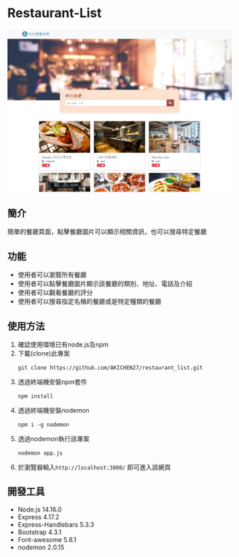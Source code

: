 # Restaurant-List
![github](https://raw.githubusercontent.com/ALPHACamp/web-model-answer/main/F2-3_FrontEnd/2-3A16/public/image/snapshot.png)

## 簡介
簡單的餐廳頁面，點擊餐廳圖片可以顯示相關資訊，也可以搜尋特定餐廳

## 功能
+ 使用者可以瀏覽所有餐廳
+ 使用者可以點擊餐廳圖片顯示該餐廳的類別、地址、電話及介紹
+ 使用者可以觀看餐廳的評分
+ 使用者可以搜尋指定名稱的餐廳或是特定種類的餐廳

## 使用方法
1. 確認使用環境已有node.js及npm
2. 下載(clone)此專案
    ```
    git clone https://github.com/AKICHEN27/restaurant_list.git
    ```
3. 透過終端機安裝npm套件
    ```
    npm install
    ```
4. 透過終端機安裝nodemon
    ```
    npm i -g nodemon
    ```
5. 透過nodemon執行該專案
    ```
    nodemon app.js
    ```
6. 於瀏覽器輸入`http://localhost:3000/` 即可進入該網頁


## 開發工具
+ Node.js 14.16.0
+ Express 4.17.2
+ Express-Handlebars 5.3.3
+ Bootstrap 4.3.1
+ Font-awesome 5.8.1
+ nodemon 2.0.15
